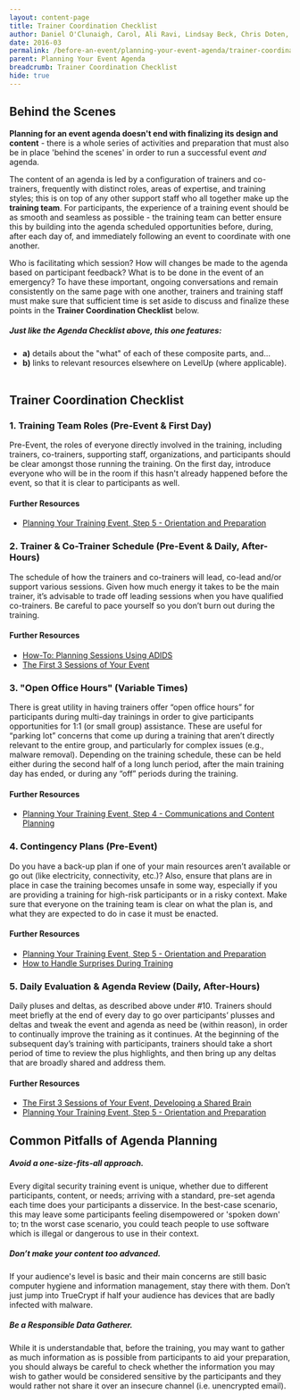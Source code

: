 ```yaml
---
layout: content-page
title: Trainer Coordination Checklist
author: Daniel O'Clunaigh, Carol, Ali Ravi, Lindsay Beck, Chris Doten, Nick Sera-Leyva
date: 2016-03
permalink: /before-an-event/planning-your-event-agenda/trainer-coordination-checklist/
parent: Planning Your Event Agenda
breadcrumb: Trainer Coordination Checklist
hide: true
---
```

## Behind the Scenes

**Planning for an event agenda doesn't end with finalizing its design and content** - there is a whole series of activities and preparation that must also be in place 'behind the scenes' in order to run a successful event *and* agenda.

The content of an agenda is led by a configuration of trainers and co-trainers, frequently with distinct roles, areas of expertise, and training styles; this is on top of any other support staff who all together make up the **training team**. For participants, the experience of a training event should be as smooth and seamless as possible - the training team can better ensure this by building into the agenda scheduled opportunities before, during, after each day of, and immediately following an event to coordinate with one another.

Who is facilitating which session? How will changes be made to the agenda based on participant feedback? What is to be done in the event of an emergency? To have these important, ongoing conversations and remain consistently on the same page with one another, trainers and training staff must make sure that sufficient time is set aside to discuss and finalize these points in the **Trainer Coordination Checklist** below.

##### Just like the Agenda Checklist above, this one features:

- **a)** details about the "what" of each of these composite parts, and...
- **b)** links to relevant resources elsewhere on LevelUp (where applicable).
<br><br>

## Trainer Coordination Checklist

### 1. Training Team Roles (Pre-Event & First Day)
Pre-Event, the roles of everyone directly involved in the training, including trainers, co-trainers, supporting staff, organizations, and participants should be clear amongst those running the training. On the first day, introduce everyone who will be in the room if this hasn't already happened before the event, so that it is clear to participants as well.

#### Further Resources

- [Planning Your Training Event, Step 5 - Orientation and Preparation](/level-up/before-an-event/planning-your-training-event/5-orientation-preparation/)

### 2. Trainer & Co-Trainer Schedule (Pre-Event & Daily, After-Hours)
The schedule of how the trainers and co-trainers will lead, co-lead and/or support various sessions. Given how much energy it takes to be the main trainer, it’s advisable to trade off leading sessions when you have qualified co-trainers. Be careful to pace yourself so you don’t burn out during the training.

#### Further Resources

- [How-To: Planning Sessions Using ADIDS](https://levelupcc.github.io/level-up/before-an-event/preparing-sessions-using-adids/)
- [The First 3 Sessions of Your Event](/level-up/you-the-trainer/first-3-sessions-of-your-event/)

### 3. "Open Office Hours" (Variable Times)
There is great utility in having trainers offer “open office hours” for participants during multi-day trainings in order to give participants opportunities for 1:1 (or small group) assistance. These are useful for “parking lot” concerns that come up during a training that aren’t directly relevant to the entire group, and particularly for complex issues (e.g., malware removal). Depending on the training schedule, these can be held either during the second half of a long lunch period, after the main training day has ended, or during any “off” periods during the training.

#### Further Resources

- [Planning Your Training Event, Step 4 - Communications and Content Planning](/level-up/before-an-event/planning-your-training-event/4-communications-content-planning/)

### 4. Contingency Plans (Pre-Event)
Do you have a back-up plan if one of your main resources aren’t available or go out (like electricity, connectivity, etc.)? Also, ensure that plans are in place in case the training becomes unsafe in some way, especially if you are providing a training for high-risk participants or in a risky context. Make sure that everyone on the training team is clear on what the plan is, and what they are expected to do in case it must be enacted.

#### Further Resources

- [Planning Your Training Event, Step 5 - Orientation and Preparation](/level-up/before-an-event/planning-your-training-event/5-orientation-preparation/)
- [How to Handle Surprises During Training](/level-up/you-the-trainer/how-to-handle-surprises-during-training/)

### 5. Daily Evaluation & Agenda Review (Daily, After-Hours)
Daily pluses and deltas, as described above under #10. Trainers should meet briefly at the end of every day to go over participants’ plusses and deltas and tweak the event and agenda as need be (within reason), in order to continually improve the training as it continues. At the beginning of the subsequent day’s training with participants, trainers should take a short period of time to review the plus highlights, and then bring up any deltas that are broadly shared and address them.

#### Further Resources

- [The First 3 Sessions of Your Event, Developing a Shared Brain](/level-up/you-the-trainer/first-3-sessions-of-your-event/developing-a-shared-brain/)
- [Planning Your Training Event, Step 5 - Orientation and Preparation](/level-up/before-an-event/planning-your-training-event/5-orientation-preparation/)

## Common Pitfalls of Agenda Planning

##### Avoid a one-size-fits-all approach.
Every digital security training event is unique, whether due to different participants, content, or needs; arriving with a standard, pre-set agenda each time does your participants a disservice. In the best-case scenario, this may leave some participants feeling disempowered or 'spoken down' to; tn the worst case scenario, you could teach people to use software which is illegal or dangerous to use in their context.

##### Don’t make your content too advanced.
If your audience's level is basic and their main concerns are still basic computer hygiene and information management, stay there with them. Don’t just jump into TrueCrypt if half your audience has devices that are badly infected with malware.

##### Be a Responsible Data Gatherer.
While it is understandable that, before the training, you may want to gather as much information as is possible from participants to aid your preparation, you should always be careful to check whether the information you may wish to gather would be considered sensitive by the participants and they would rather not share it over an insecure channel (i.e. unencrypted email).
<br><br>
